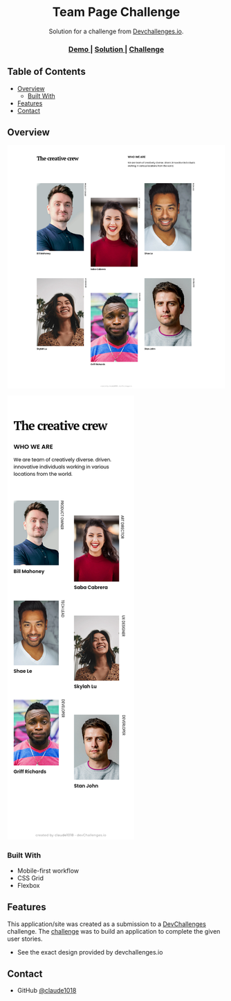 <!-- Please update value in the {}  -->

<h1 align="center">Team Page Challenge</h1>

<div align="center">
   Solution for a challenge from  <a href="http://devchallenges.io" target="_blank">Devchallenges.io</a>.
</div>

<div align="center">
  <h3>
    <a href="https://claude1018.github.io/team-page-challenge/">
      Demo
    </a>
    <span> | </span>
    <a href="https://devchallenges.io/solutions/qZW2FxByymETnSztRvhw">
      Solution
    </a>
    <span> | </span>
    <a href="https://devchallenges.io/challenges/hhmesazsqgKXrTkYkt0U">
      Challenge
    </a>
  </h3>
</div>

<!-- TABLE OF CONTENTS -->

## Table of Contents

- [Overview](#overview)
  - [Built With](#built-with)
- [Features](#features)
- [Contact](#contact)

<!-- OVERVIEW -->

## Overview

![screenshot](./desktop-ss.png)

![scrrenshot](./mobile-ss.png)

### Built With

- Mobile-first workflow
- CSS Grid
- Flexbox

## Features

This application/site was created as a submission to a [DevChallenges](https://devchallenges.io/challenges) challenge. The [challenge](https://devchallenges.io/challenges/hhmesazsqgKXrTkYkt0U) was to build an application to complete the given user stories.
- See the exact design provided by devchallenges.io

## Contact

- GitHub [@claude1018](https://github.com/claude1018)
